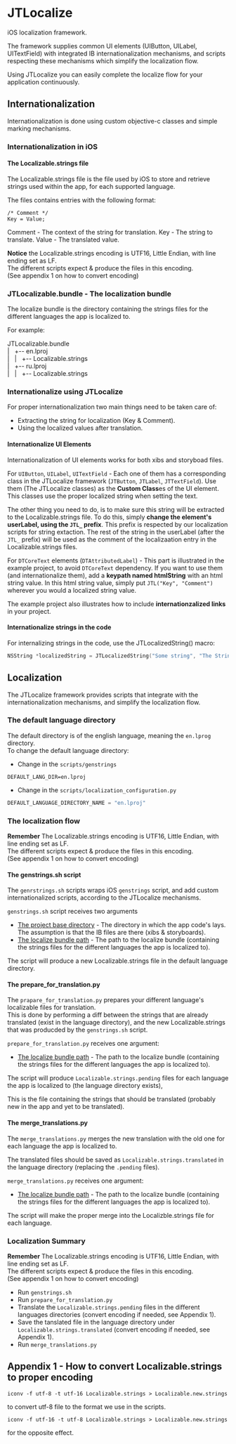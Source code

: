 JTLocalize
==========

iOS localization framework.

The framework supplies common UI elements (UIButton, UILabel, UITextField) with integrated IB internationalization mechanisms,
and scripts respecting these mechanisms which simplify the localization flow.

Using JTLocalize you can easily complete the localize flow for your application continuously.

## Internationalization

Internationalization is done using custom objective-c classes and simple marking mechanisms.

### Internationalization in iOS

#### The Localizable.strings file
The Localizable.strings file is the file used by iOS to store and retrieve strings used within the app, for each supported language.

The files contains entries with the following format:
```
/* Comment */
Key = Value;
```

Comment - The context of the string for translation.
Key - The string to translate.
Value - The translated value.

**Notice** the Localizable.strings encoding is UTF16, Little Endian, with line ending set as LF.  
The different scripts expect & produce the files in this encoding.  
(See appendix 1 on how to convert encoding)  


### JTLocalizable.bundle - The localization bundle

The localize bundle is the directory containing the strings files for the different languages the app is localized to.

For example:

JTLocalizable.bundle  
|&nbsp;&nbsp;&nbsp;+-- en.lproj  
|&nbsp;&nbsp;&nbsp;|&nbsp;&nbsp;&nbsp;+-- Localizable.strings  
|&nbsp;&nbsp;&nbsp;+-- ru.lproj  
|&nbsp;&nbsp;&nbsp;|&nbsp;&nbsp;&nbsp;+-- Localizable.strings  


### Internationalize using JTLocalize

For proper internationalization two main things need to be taken care of:                                               
- Extracting the string for localization (Key & Comment).                                                             
- Using the localized values after translation. 

#### Internationalize UI Elements

Internationalization of UI elements works for both xibs and storyboad files.

For `UIButton`, `UILabel`, `UITextField` - Each one of them has a corresponding class in the JTLocalize framework (`JTButton`, `JTLabel`, `JTTextField`).
Use them (The JTLocalize classes) as the **Custom Class**es of the UI element. 
This classes use the proper localized string when setting the text.

The other thing you need to do, is to make sure this string will be extracted to the Localizable.strings file.
To do this, simply **change the element's userLabel, using the `JTL_` prefix**. 
This prefix is respected by our localization scripts for string extaction.
The rest of the string in the userLabel (after the `JTL_` prefix) will be used as the comment of the localizaation entry in the Localizable.strings files.

For `DTCoreText` elements (`DTAttributedLabel`) - This part is illustrated in the example project, to avoid `DTCoreText` dependency. 
If you want to use them (and internationalize them), add a **keypath named htmlString** with an html string value.
In this html string value, simply put `JTL("Key", "Comment")` wherever you would a localized string value.

The example project also illustrates how to include **internationzalized links** in your project.   

#### Internationalize strings in the code

For internalizing strings in the code, use the JTLocalizedString() macro: 
```objective-c
NSString *localizedString = JTLocalizedString("Some string", "The Strings context for translation")
```

## Localization

The JTLocalize framework provides scripts that integrate with the internationalization mechanisms, and simplify the localization flow.

### The default language directory

The default directory is of the english language, meaning the `en.lprog` directory.  
To change the default language directory:

- Change in the `scripts/genstrings`  

```
DEFAULT_LANG_DIR=en.lproj
``` 
- Change in the `scripts/localization_configuration.py`

```python
DEFAULT_LANGUAGE_DIRECTORY_NAME = "en.lproj"
``` 

### The localization flow

**Remember** The Localizable.strings encoding is UTF16, Little Endian, with line ending set as LF.   
The different scripts expect & produce the files in this encoding.  
(See appendix 1 on how to convert encoding)  

#### The genstrings.sh script

The `genrstrings.sh` scripts wraps iOS `genstrings` script, and add custom internationalized scripts, according to the JTLocalize mechanisms.

`genstrings.sh` script receives two arguments
- <u>The project base directory</u> - The directory in which the app code's lays. The assumption is that the IB files are there (xibs & storyboards).
- <u>The localize bundle path</u> - The path to the localize bundle (containing the strings files for the different languages the app is localized to).
 
The script will produce a new Localizable.strings file in the default language directory.

#### The prepare_for_translation.py

The `prapare_for_translation.py` prepares your different language's localizable files for translation.  
This is done by performing a diff between the strings that are already translated (exist in the language directory), and the new Localizable.strings that was producded by the `genstrings.sh` script.

`prepare_for_translation.py` receives one argument:
- <u>The localize bundle path</u> - The path to the localize bundle (containing the strings files for the different languages the app is localized to).

The script will produce `Localizable.strings.pending` files for each language the app is localized to (the language directory exists),

This is the file containing the strings that should be translated (probably new in the app and yet to be translated).

#### The merge_translations.py

The `merge_translations.py` merges the new translation with the old one for each language the app is localized to.

The translated files should be saved as `Localizable.strings.translated` in the language directory (replacing the `.pending` files).

`merge_translations.py` receives one argument:
- <u>The localize bundle path</u> - The path to the localize bundle (containing the strings files for the different languages the app is localized to).

The script will make the proper merge into the Localizble.strings file for each language.

### Localization Summary

**Remember** The Localizable.strings encoding is UTF16, Little Endian, with line ending set as LF.  
The different scripts expect & produce the files in this encoding.  
(See appendix 1 on how to convert encoding)

- Run `genstrings.sh`
- Run `prepare_for_translation.py`
- Translate the `Localizable.strings.pending` files in the different languages directories (convert encoding if needed, see Appendix 1).
- Save the tanslated file in the language directory under `Localizable.strings.translated` (convert encoding if needed, see Appendix 1).
- Run `merge_translations.py`

## Appendix 1 - How to convert Localizable.strings to proper encoding
```
iconv -f utf-8 -t utf-16 Localizable.strings > Localizable.new.strings 
```
to convert utf-8 file to the format we use in the scripts.

```
iconv -f utf-16 -t utf-8 Localizable.strings > Localizable.new.strings
```
for the opposite effect. 

